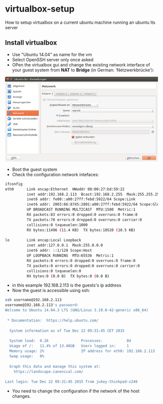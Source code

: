 # virtualbox-setup
How to setup virtualbox on a current ubuntu machine running an ubuntu lts server

## Install virtualbox
- Use "Ubuntu 14.04" as name for the vm
- Select OpenSSH server only once asked
- OPen the virtualbox gui and change the existing network interface of your guest system from **NAT** to **Bridge** (in German: 'Netzwerkbrücke'):
 
![This is how the guest network interface should be configured in virtualbox](./pics/guest-network-interface.png)

- Boot the guest system
- Check the configuration network intefaces:
```bash
ifconfig
eth0      Link encap:Ethernet  HWaddr 08:00:27:bd:59:22  
          inet addr:192.168.2.113  Bcast:192.168.2.255  Mask:255.255.255.0
          inet6 addr: fe80::a00:27ff:febd:5922/64 Scope:Link
          inet6 addr: 2003:66:8745:2801:a00:27ff:febd:5922/64 Scope:Global
          UP BROADCAST RUNNING MULTICAST  MTU:1500  Metric:1
          RX packets:83 errors:0 dropped:0 overruns:0 frame:0
          TX packets:70 errors:0 dropped:0 overruns:0 carrier:0
          collisions:0 txqueuelen:1000 
          RX bytes:11496 (11.4 KB)  TX bytes:10520 (10.5 KB)

lo        Link encap:Local Loopback  
          inet addr:127.0.0.1  Mask:255.0.0.0
          inet6 addr: ::1/128 Scope:Host
          UP LOOPBACK RUNNING  MTU:65536  Metric:1
          RX packets:0 errors:0 dropped:0 overruns:0 frame:0
          TX packets:0 errors:0 dropped:0 overruns:0 carrier:0
          collisions:0 txqueuelen:0 
          RX bytes:0 (0.0 B)  TX bytes:0 (0.0 B)
```
- in this example 192.168.2.113 is the guests's ip address
- Now the guest is accessible using ssh:
```bash
ssh username@192.168.2.113
username@192.168.2.113's password: 
Welcome to Ubuntu 14.04.3 LTS (GNU/Linux 3.19.0-42-generic x86_64)

 * Documentation:  https://help.ubuntu.com/

  System information as of Tue Dec 22 09:31:45 CET 2015

  System load:  0.26               Processes:           84
  Usage of /:   11.4% of 13.40GB   Users logged in:     1
  Memory usage: 2%                 IP address for eth0: 192.168.2.113
  Swap usage:   0%

  Graph this data and manage this system at:
    https://landscape.canonical.com/

Last login: Tue Dec 22 09:31:45 2015 from jukey-thinkpad-x240
```
- You need to change the configuration if the network of the host changes.
